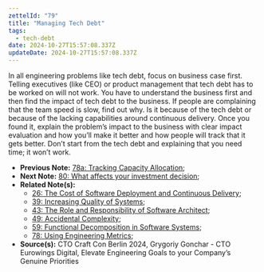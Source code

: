 ```yaml
---
zettelId: "79"
title: "Managing Tech Debt"
tags:
  - tech-debt
date: 2024-10-27T15:57:08.337Z
updateDate: 2024-10-27T15:57:08.337Z
---
```


In all engineering problems like tech debt, focus on business case first. Telling executives (like CEO) or product management that tech debt has to be worked on will not work. You have to understand the business first and then find the impact of tech debt to the business. If people are complaining that the team speed is slow, find out why. Is it because of the tech debt or because of the lacking capabilities around continuous delivery. Once you found it, explain the problem’s impact to the business with clear impact evaluation and how you’ll make it better and how people will track that it gets better. Don’t start from the tech debt and explaining that you need time; it won’t work.

- **Previous Note:** [78a: Tracking Capacity Allocation](/notes/78a/);
- **Next Note:** [80: What affects your investment decision](/notes/80/);
- **Related Note(s):**
  - [26: The Cost of Software Deployment and Continuous Delivery](/notes/26/);
  - [39: Increasing Quality of Systems](/notes/39/);
  - [43: The Role and Responsibility of Software Architect](/notes/43/);
  - [49: Accidental Complexity](/notes/49/);
  - [59: Functional Decomposition in Software Systems](/notes/59/);
  - [78: Using Engineering Metrics](/notes/78/);
- **Source(s):** CTO Craft Con Berlin 2024, Grygoriy Gonchar - CTO Eurowings Digital, Elevate Engineering Goals to your Company’s Genuine Priorities
